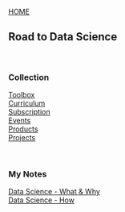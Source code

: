 [HOME](https://tane-rs.github.io)

## Road to Data Science

<br>

### Collection
[Toolbox](collection/toolbox.md)   
[Curriculum](collection/curriculum.md)  
[Subscription](collection/subscription.md)  
[Events](collection/events.md)  
[Products](collection/products.md)  
[Projects](collection/projects.md)  

<br>

### My Notes
[Data Science - What & Why]()  
[Data Science - How]()